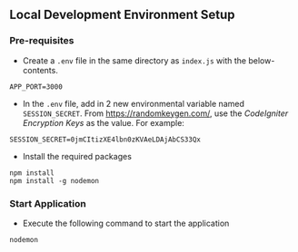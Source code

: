 ## Local Development Environment Setup

### Pre-requisites

* Create a `.env` file in the same directory as `index.js` with the below-contents.

```
APP_PORT=3000
```

* In the `.env` file, add in 2 new environmental variable named `SESSION_SECRET`. From https://randomkeygen.com/, use the _CodeIgniter Encryption Keys_ as the value. For example:

```
SESSION_SECRET=0jmCItizXE4lbn0zKVAeLDAjAbCS33Qx
```

* Install the required packages

```
npm install
npm install -g nodemon
```

### Start Application

* Execute the following command to start the application

```
nodemon
```

